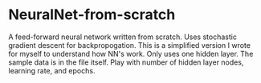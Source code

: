 # NeuralNet-from-scratch
A feed-forward neural network written from scratch. Uses stochastic gradient descent for backpropogation. 
This is a simplified version I wrote for myself to understand how NN's work. Only uses one hidden layer. The sample data is in the file itself. Play with number of hidden layer nodes, learning rate, and epochs. 
